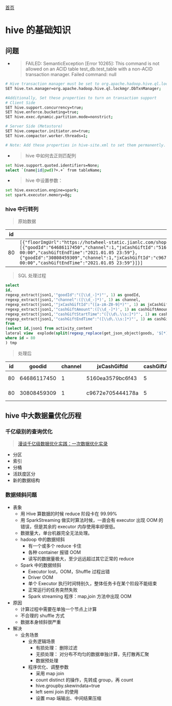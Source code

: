 [首页](/)
# hive 的基础知识

## 问题

- > FAILED: SemanticException [Error 10265]: This command is not allowed on an ACID table test_db.test_table with a non-ACID transaction manager. Failed command: null

```bash
# Hive transaction manager must be set to org.apache.hadoop.hive.ql.lockmgr.DbTxnManager in order to work with ACID tables.
SET hive.txn.manager=org.apache.hadoop.hive.ql.lockmgr.DbTxnManager;

#Additionally, Set these properties to turn on transaction support
# Client Side
SET hive.support.concurrency=true;
SET hive.enforce.bucketing=true;
SET hive.exec.dynamic.partition.mode=nonstrict;

# Server Side (Metastore)
SET hive.compactor.initiator.on=true;
SET hive.compactor.worker.threads=1;

# Note: Add these properties in hive-site.xml to set them permanently.
```

- > hive 中如何去正则匹配列

```bash
set hive.support.quoted.identifiers=None;
select `(name|id|pwd)?+.+` from tableName;
```

- > hive 中设置参数：

```bash
set hive.execution.engine=spark;
set spark.executor.memory=8g;
```

### hive 中行转列

> 原始数据

| id  | goods                                                                                                                                                                                                                                                                                                                                                                                                                                                                  |
| --- | ---------------------------------------------------------------------------------------------------------------------------------------------------------------------------------------------------------------------------------------------------------------------------------------------------------------------------------------------------------------------------------------------------------------------------------------------------------------------- |
| 80  | `[{"floorImgUrl":"https://hotwheel-static.jianlc.com/shop/20201230/1609299782739.png","floorExhibitionMode":2,"goods":[{"goodId":"64686117450","channel":1,"jxCashGiftId":"5160ea3579bc6f43","cashGiftAmount":5,"cashGiftStartTime":"2020.12.30 00:00","cashGiftEndTime":"2021.01.05 23:59"},{"goodId":"30808459309","channel":1,"jxCashGiftId":"c9672e705444178a","cashGiftAmount":5,"cashGiftStartTime":"2020.12.30 00:00","cashGiftEndTime":"2021.01.05 23:59"}]}]` |

> SQL 处理过程

```sql
select
id,
regexp_extract(json1,'"goodId":"([\\d_-]*)"', 1) as goodId,
regexp_extract(json1,'"channel":([\\d_-]*)', 1) as channel,
regexp_extract(json1,'"jxCashGiftId":"([a-zA-Z0-9]*)"', 1) as jxCashGiftId,
regexp_extract(json1,'"cashGiftAmount":([\\d_-]*)', 1) as cashGiftAmount,
regexp_extract(json1,'"cashGiftStartTime":"([\\d\.\\s:]*)"', 1) as cashGiftStartTime,
regexp_extract(json1,'"cashGiftEndTime":"([\\d\.\\s:]*)"', 1) as cashGiftEndTime
from
(select id,json1 from activity_content
lateral view  explode(split(regexp_replace(get_json_object(goods, '$[*].goods[*]'),'\\[\\{|\\\\}]',''),'\\}\\,\\{')) js as json1
where id = 80
) tmp
```

> 处理后

| id  | goodid      | channel | jxCashGiftId     | cashGiftAmount | cashGiftStartTime | cashGiftEndTime  |
| --- | ----------- | ------- | ---------------- | -------------- | ----------------- | ---------------- |
| 80  | 64686117450 | 1       | 5160ea3579bc6f43 | 5              | 2020.12.30 00:00  | 2021.01.05 23:59 |
| 80  | 30808459309 | 1       | c9672e705444178a | 5              | 2020.12.30 00:00  | 2021.01.05 23:59 |

## hive 中大数据量优化历程

### 千亿级别的查询优化

> [漫谈千亿级数据优化实践：一次数据优化实录](https://cloud.tencent.com/developer/article/1042700)

- 分区
- 索引
- 分桶
- 活跃度区分
- 新的数据结构

### 数据倾斜问题

- 表象
  - 用 Hive 算数据的时候 reduce 阶段卡在 99.99%
  - 用 SparkStreaming 做实时算法时候，一直会有 executor 出现 OOM 的错误，但是其余的 executor 内存使用率却很低。
  - 数据量大，单台机器完全无法处理。
  - hadoop 中的数据倾斜
    - 有一个或多个 reduce 卡住
    - 各种 container 报错 OOM
    - 读写的数据量极大，至少远远超过其它正常的 reduce
  - Spark 中的数据倾斜
    - Executor lost，OOM，Shuffle 过程出错
    - Driver OOM
    - 单个 Executor 执行时间特别久，整体任务卡在某个阶段不能结束
    - 正常运行的任务突然失败
    - Spark streaming 程序：map,join 方法中出现 OOM
- 原因
  - 计算过程中需要在单独一个节点上计算
  - 不合理的 shuffle 方式
  - 数据本身倾斜很严重
- 解决
  - 业务场景
    - 业务逻辑场景
      - 有损处理： 删除过滤
      - 无损处理： 对分布不均匀的数据单独计算，先打散再汇聚
      - 数据预处理
    - 程序优化、调整参数
      - 采用 map join
      - count distinct 的操作，先转成 group，再 count
      - hive.groupby.skewindata=true
      - left semi jioin 的使用
      - 设置 map 端输出、中间结果压缩
